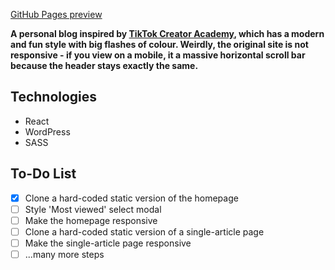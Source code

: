 [GitHub Pages preview](https://danedwardsdeveloper.github.io/Dan-Digresses/)

**A personal blog inspired by [TikTok Creator Academy](https://www.tiktok.com/creator-academy), which has a modern and fun style with big flashes of colour. Weirdly, the original site is not responsive - if you view on a mobile, it a massive horizontal scroll bar because the header stays exactly the same.**

## Technologies

- React
- WordPress
- SASS

## To-Do List

- [x] Clone a hard-coded static version of the homepage
- [ ] Style 'Most viewed' select modal
- [ ] Make the homepage responsive
- [ ] Clone a hard-coded static version of a single-article page
- [ ] Make the single-article page responsive
- [ ] ...many more steps
